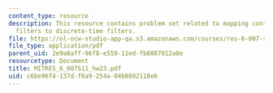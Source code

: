 ```yaml
---
content_type: resource
description: This resource contains problem set related to mapping continuous-time
  filters to discrete-time filters.
file: https://ol-ocw-studio-app-qa.s3.amazonaws.com/courses/res-6-007-signals-and-systems-spring-2011/c6be96f4137df6a9254a04b0882118e6_MITRES_6_007S11_hw23.pdf
file_type: application/pdf
parent_uid: 2e9a8aff-96f8-e559-11ed-fb8887012a8e
resourcetype: Document
title: MITRES_6_007S11_hw23.pdf
uid: c6be96f4-137d-f6a9-254a-04b0882118e6
---
```

